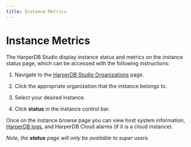 ```yaml
---
title: Instance Metrics
---
```


# Instance Metrics

The HarperDB Studio display instance status and metrics on the instance status page, which can be accessed with the following instructions:

1) Navigate to the [HarperDB Studio Organizations](https:/studio.harperdb.io/organizations) page.

2) Click the appropriate organization that the instance belongs to.

3) Select your desired instance.

4) Click **status** in the instance control bar.

Once on the instance browse page you can view host system information, [HarperDB logs](../logging), and HarperDB Cloud alarms (if it is a cloud instance).

*Note, the **status** page will only be available to super users.*
